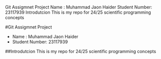 Git Assigmnet Project 
Name : Muhammad Jaon Haider 
Student Number: 23117939
Introdutcion
This is my repo for 24/25 scientific programming concepts 


 #Git Assigmnet Project 
* Name : Muhammad Jaon Haider 
* Student Number: 23117939

##Introdutcion
This is my repo for 24/25 scientific programming concepts 


